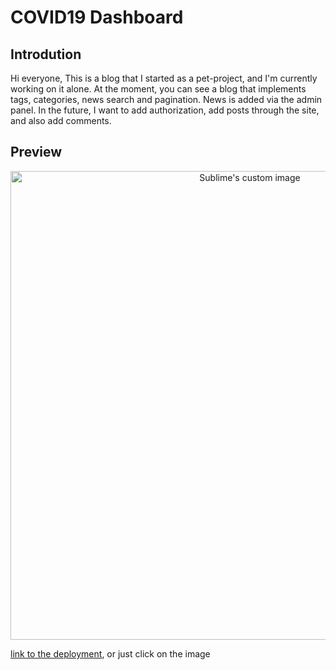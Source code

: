 # COVID19 Dashboard

## Introdution 
Hi everyone, This is a blog that I started as a pet-project, and I'm currently working on it alone.
At the moment, you can see a blog that implements tags, categories, news search and pagination. News is added via the admin panel. In the future, I want to add authorization, add posts through the site, and also add comments.

## Preview

<p align="center">
  <a href="https://pet-project-blog.site/" target="_blank">
    <img src="https://media.giphy.com/media/kJ2yPs59KwAA9CBOVz/giphy.gif?cid=790b7611713e696df431e7e99924e7ef7a5ca59af254e476&rid=giphy.gif&ct=g" alt="Sublime's custom image" width="750px"/>
  </a>
</p>

<a href="https://pet-project-blog.site/" target="_blank">link to the deployment</a>, or just click on the image
